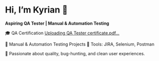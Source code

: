 # Hi, I’m Kyrian 👋 
**Aspiring QA Tester | Manual & Automation Testing**

🎓 QA Certification [Uploading QA Tester certificate.pdf…]()

🧪 Manual & Automation Testing Projects 
🔧 Tools: JIRA, Selenium, Postman

🚀 Passionate about quality, bug-hunting, and clean user experiences.

